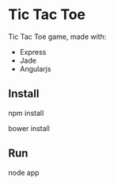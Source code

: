 Tic Tac Toe
=========

Tic Tac Toe game, made with:
- Express
- Jade
- Angularjs

## Install

npm install

bower install

## Run

node app